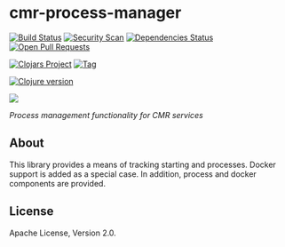 # cmr-process-manager

[![Build Status][travis-badge]][travis]
[![Security Scan][security-scan-badge]][travis]
[![Dependencies Status][deps-badge]][travis]
[![Open Pull Requests][prs-badge]][prs]

[![Clojars Project][clojars-badge]][clojars]
[![Tag][tag-badge]][tag]

[![Clojure version][clojure-v]](project.clj)

[![][logo]][logo]

*Process management functionality for CMR services*


## About

This library provides a means of tracking starting and processes. Docker support
is added as a special case. In addition, process and docker components are provided.


## License

Apache License, Version 2.0.


<!-- Named page links below: /-->

[logo]: https://avatars2.githubusercontent.com/u/32934967?s=200&v=4
[travis]: https://travis-ci.org/cmr-exchange/cmr-process-manager
[travis-badge]: https://travis-ci.org/cmr-exchange/cmr-process-manager.png?branch=master
[deps-badge]: https://img.shields.io/badge/deps%20check-passing-brightgreen.svg
[tag-badge]: https://img.shields.io/github/tag/cmr-exchange/cmr-process-manager.svg
[tag]: https://github.com/cmr-exchange/cmr-process-manager/tags
[clojure-v]: https://img.shields.io/badge/clojure-1.9.0-blue.svg
[clojars]: https://clojars.org/gov.nasa.earthdata/cmr-process-manager
[clojars-badge]: https://img.shields.io/clojars/v/gov.nasa.earthdata/cmr-process-manager.svg
[security-scan-badge]: https://img.shields.io/badge/nvd%2Fsecurity%20scan-passing-brightgreen.svg
[prs]: https://github.com/pulls?utf8=%E2%9C%93&q=is%3Aopen+is%3Apr+org%3Acmr-exchange+archived%3Afalse+
[prs-badge]: https://img.shields.io/badge/Open%20PRs-org-yellow.svg
